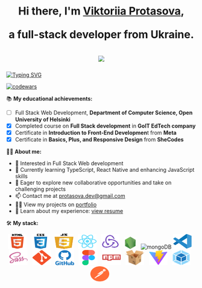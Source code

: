 <h1 align="center">Hi there, I'm <a href="https://linktr.ee/viktoriiaprotasova" target="_blank">Viktoriia Protasova</a>,
  <p>a full-stack developer from Ukraine.</p>
<img src="https://github.com/blackcater/blackcater/raw/main/images/Hi.gif" height="32"/></h1>
<a href="https://git.io/typing-svg"><img src="https://readme-typing-svg.herokuapp.com?font=Fira+Code&pause=1000&random=false&width=435&lines=I+am+working+about+it+right+now" alt="Typing SVG" /></a>

[![codewars](https://www.codewars.com/users/ViktoriiaProtasova/badges/small)](https://www.codewars.com/users/ViktoriiaProtasova)

📚 **My educational achievements:**

- [ ] Full Stack Web Development, **Department of Computer Science, Open University of Helsinki**
- [x] Completed course on **Full Stack development** in **GoIT EdTech company**
- [x] Certificate in **Introduction to Front-End Developmen**t from **Meta**
- [x] Certificate in **Basics, Plus, and Responsive Design** from **SheCodes**

👩‍💻 **About me:**

- 👀 Interested in Full Stack Web development
- 🌱 Currently learning TypeScript, React Native and enhancing JavaScript skills
- 👯 Eager to explore new collaborative opportunities and take on challenging projects
- 📫 Contact me at protasova.dev@gmail.com
- 👨‍💻 View my projects on [portfolio](https://protasova-portfolio-project.netlify.app/)
- 📄 Learn about my experience: [view resume](https://drive.google.com/file/d/1Vavd0ln6ijuk6x37B0qCts1xtJEChm0q/view?usp=sharing)

🛠 **My stack:**

<div align="center">
  <img width="50" src="./images/html5-original.svg" title="HTML5" alt="HTML5"  height="40"/>&nbsp&nbsp;
  <img width="50" src="./images/css3-original.svg"  title="CSS3" alt="CSS3"  height="40"/>&nbsp&nbsp;
  <img width="50" src="./images/Javascript-shield.svg"  title="JS" alt="JS"  height="40"/>&nbsp&nbsp;
  <img width="50" src="./images/react-original.svg"  title="React" alt="React"  height="40"/>&nbsp&nbsp;
  <img width="50" src="./images/redux.svg" title="Redux" alt="Redux"  height="40"/>&nbsp&nbsp;
  <img title="Node.js" alt="Node.js" width="32px" src="https://raw.githubusercontent.com/github/explore/80688e429a7d4ef2fca1e82350fe8e3517d3494d/topics/nodejs/nodejs.png" />&nbsp&nbsp;
  <img width="50" src="https://user-images.githubusercontent.com/25181517/182884177-d48a8579-2cd0-447a-b9a6-ffc7cb02560e.png" alt="mongoDB" title="mongoDB"/>
  <img width="50" src="./images/vscode-original.svg" title="Visual Studio Code" alt="Visual Studio Code"  height="40"/>&nbsp&nbsp;
  <img width="50" src="./images/sass-original.svg" title="Sass" alt="Sass"  height="40"/>&nbsp&nbsp;
  <img width="50" src="./images/git-original.svg" title="Git" alt="Git"  height="40"/>&nbsp&nbsp;
  <img width="50" src="./images/github-original.svg" title="Github"  alt="Github"  height="40" />&nbsp&nbsp;
  <img width="50" src="./images/figma-original.svg" title="Figma" alt="Figma"  height="40"/>&nbsp&nbsp;
  <img width="50" src="./images/npm-original.svg" title="Npm" alt="Npm"  height="40"/>&nbsp&nbsp;
  <img width="50" src="./images/parcel.svg" title="Parcel" alt="Parcel" height="40"/>&nbsp&nbsp;
  <img width="50" src="./images/Vitejs-logo.svg" title="Vitejs" alt="Vitejs"  height="40"/>&nbsp&nbsp;
  <img width="50" src="./images/webpack-original.svg" title="Webpack" alt="Webpack"  height="40"/>&nbsp&nbsp;
  <img width="50" src="./images/postman-icon-svg.svg" title="Postman" alt="Postman"  height="40"/>&nbsp&nbsp;
</div>

<!---
ViktoriiaProtasova/ViktoriiaProtasova is a ✨ unique ✨ repository because its `README.md` (this file) appears on your GitHub profile.
You can click the Preview link to take a look at your changes.
--->
